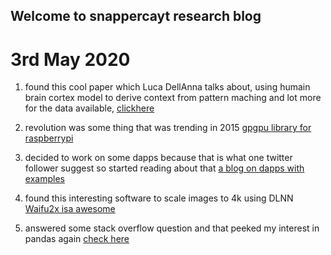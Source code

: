 ## Welcome to snappercayt research blog


# 3rd May 2020

1. found this cool paper which Luca DellAnna talks about, using humain brain cortex model to derive context 
from pattern maching and lot more for the data available, [clickhere](https://luca-dellanna.com/wp-content/uploads/2019/01/Techniques-for-the-Emergence-of-Meaning-in-ML.pdf)

2. revolution was some thing that was trending in 2015 [gpgpu library for raspberrypi](https://github.com/hermanhermitage/videocoreiv)

3. decided to work on some dapps because that is what one twitter follower suggest so started reading about that
[a blog on dapps with examples](https://hackernoon.com/what-are-decentralized-applications-dapps-explained-with-examples-7ff8f2c4a460)

4. found this interesting software to scale images to 4k using DLNN [Waifu2x isa awesome](https://github.com/AaronFeng753/Waifu2x-Extension-GUI)

5. answered some stack overflow question and that peeked my interest in pandas again [check here](https://stackoverflow.com/users/11679090/snappercayt)
